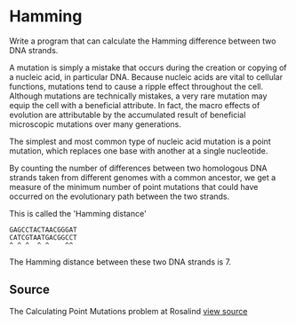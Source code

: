 # Hamming

Write a program that can calculate the Hamming difference between two DNA strands.

A mutation is simply a mistake that occurs during the creation or copying of a nucleic acid, in particular DNA.
Because nucleic acids are vital to cellular functions, mutations tend to cause a ripple effect throughout the cell.
Although mutations are technically mistakes, a very rare mutation may equip the cell with a beneficial attribute.
In fact, the macro effects of evolution are attributable by the accumulated result of beneficial microscopic
mutations over many generations.

The simplest and most common type of nucleic acid mutation is a point mutation, which replaces one base with another
at a single nucleotide.

By counting the number of differences between two homologous DNA strands taken from different genomes with a common
ancestor, we get a measure of the minimum number of point mutations that could have occurred on the evolutionary
path between the two strands.

This is called the 'Hamming distance'

    GAGCCTACTAACGGGAT
    CATCGTAATGACGGCCT
    ^ ^ ^  ^ ^    ^^

The Hamming distance between these two DNA strands is 7.



## Source

The Calculating Point Mutations problem at Rosalind [view source](http://rosalind.info/problems/hamm/)
